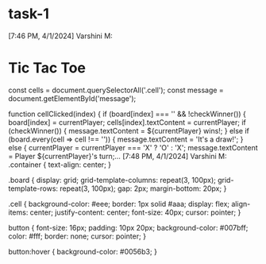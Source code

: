 # task-1
[7:46 PM, 4/1/2024] Varshini M: <!DOCTYPE html>
<html lang="en">
<head>
<meta charset="UTF-8">
<meta name="viewport" content="width=device-width, initial-scale=1.0">
<title>Tic Tac Toe</title>
<link rel="stylesheet" type="text/css" href="styles.css">
</head>
<body>
<div class="container">
  <h1>Tic Tac Toe</h1>
  <div id="board" class="board">
    <div class="cell" onclick="cellClicked(0)"></div>
    <div class="cell" onclick="cellClicked(1)"></div>
    <div class="cell" onclick="cellClicked(2)"></div>
    <div class="cell" onclick="cellClicked(3)"></div>
    <div class="cell" onclick="cellClicked(4)"></div>
    <div class="cell" onclick="cellClicked(5)"></div>
    <div class="cell" onclick="cellClicked(6)"></div>
    <div class="cell" onclick="cellClicked(7)"></div>
    <div class="cell" …
[7:47 PM, 4/1/2024] Varshini M: let currentPlayer = 'X';
let board = ['', '', '', '', '', '', '', '', ''];
const winningCombos = [
  [0, 1, 2],
  [3, 4, 5],
  [6, 7, 8],
  [0, 3, 6],
  [1, 4, 7],
  [2, 5, 8],
  [0, 4, 8],
  [2, 4, 6]
];

const cells = document.querySelectorAll('.cell');
const message = document.getElementById('message');

function cellClicked(index) {
  if (board[index] === '' && !checkWinner()) {
    board[index] = currentPlayer;
    cells[index].textContent = currentPlayer;
    if (checkWinner()) {
      message.textContent = ${currentPlayer} wins!;
    } else if (board.every(cell => cell !== '')) {
      message.textContent = 'It\'s a draw!';
    } else {
      currentPlayer = currentPlayer === 'X' ? 'O' : 'X';
      message.textContent = Player ${currentPlayer}'s turn;…
[7:48 PM, 4/1/2024] Varshini M: .container {
  text-align: center;
}

.board {
  display: grid;
  grid-template-columns: repeat(3, 100px);
  grid-template-rows: repeat(3, 100px);
  gap: 2px;
  margin-bottom: 20px;
}

.cell {
  background-color: #eee;
  border: 1px solid #aaa;
  display: flex;
  align-items: center;
  justify-content: center;
  font-size: 40px;
  cursor: pointer;
}

button {
  font-size: 16px;
  padding: 10px 20px;
  background-color: #007bff;
  color: #fff;
  border: none;
  cursor: pointer;
}

button:hover {
  background-color: #0056b3;
}
